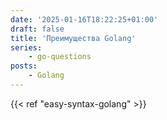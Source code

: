 ```yaml
---
date: '2025-01-16T18:22:25+01:00'
draft: false
title: 'Преимущества Golang'
series:
    - go-questions
posts:
    - Golang
---
```


{{< ref "easy-syntax-golang" >}}
